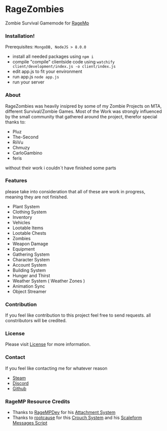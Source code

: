 # RageZombies
Zombie Survival Gamemode for [RageMp](https://rage.mp/)

### Installation!

  Prerequisites: `MongoDB, NodeJS > 8.0.0`
  - install all needed packages using `npm i`
  - compile "compile" clientside code using `watchify client/development/index.js -o client/index.js`
  - edit app.js to fit your environment
  - run app.js `node app.js`
  - run your server
 
 
### About

RageZombies was heavily insipred by some of my Zombie Projects on MTA, different Survival/Zombie Games.
Most of the Work was strongly influenced by the small community that gathered around the project, therefor special thanks to:

-  Pluz
-  The-Second
-   RiiVu
-   Chmuzy
-   CarloGambino
-   feris

without their work i couldn´t have finished some parts

### Features
please take into consideration that all of these are work in progress, meaning they are not finished.
- Plant System
- Clothing System
- Inventory 
- Vehicles
- Lootable Items
- Lootable Chests
- Zombies
- Weapon Damage
- Equipment
- Gathering System
- Character System
- Account System
- Building System
- Hunger and Thirst
- Weather System ( Weather Zones )
- Animation Sync
- Object Streamer



### Contribution
If you feel like contribution to this project feel free to send requests.
all constributors will be credited.



### License
Please visit [License](https://github.com/Z8pn/RageSurvival/blob/master/LICENSE) for more information.


### Contact
If you feel like contacting me for whatever reason
- [Steam](https://steamcommunity.com/id/z8pn/)
- [Discord](Z8pn#1337)
- [Github](https://github.com/Z8pn)




### RageMP Resource Credits
- Thanks to [RageMPDev](https://rage.mp/profile/1-ragempdev/) for his  [Attachment System](https://rage.mp/files/file/144-efficient-attachment-sync/)
- Thanks to [rootcause](https://rage.mp/profile/17917-rootcause/) for this [Crouch System](https://rage.mp/files/file/79-crouch/) and his [Scaleform Messages Script](https://rage.mp/files/file/26-scaleform-messages/)

